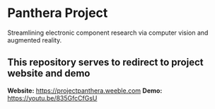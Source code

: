 # Panthera Project
Streamlining electronic component research via computer vision and augmented reality.

## This repository serves to redirect to project website and demo
**Website:** https://projectpanthera.weeble.com **Demo:** https://youtu.be/835GfcCfGsU
